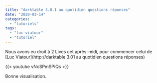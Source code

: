 ```yaml
---
title: "darktable 3.0.1 au quotidien questions réponses"
date: "2020-03-14"
categories: 
  - "tutoriels"
tags: 
  - "luc-viatour"
  - "tutoriel"
---
```


Nous avons eu droit à 2 Lives cet après-midi, pour commencer celui de [Luc Viatour](http://darktable 3.01 au quotidien questions réponses)

{{< youtube vNcSPmSPiQs >}}

Bonne visualisation.
